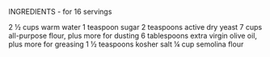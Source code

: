 INGREDIENTS - 
for 16 servings

2 ½ cups warm water
1 teaspoon sugar
2 teaspoons active dry yeast
7 cups all-purpose flour, plus more for dusting
6 tablespoons extra virgin olive oil, plus more for greasing
1 ½ teaspoons kosher salt
¼ cup semolina flour